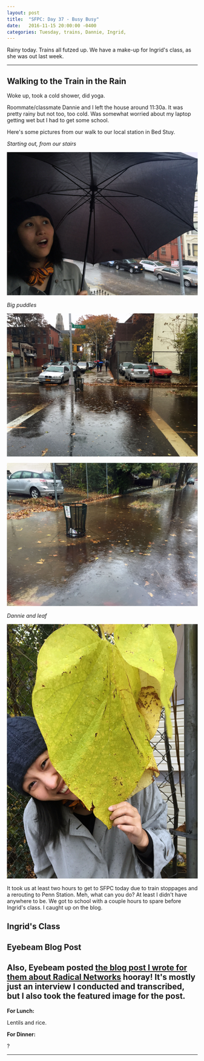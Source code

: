 ```yaml
---
layout: post
title:  "SFPC: Day 37 - Busy Busy"
date:   2016-11-15 20:00:00 -0400
categories: Tuesday, trains, Dannie, Ingrid,
---
```


Rainy today. Trains all futzed up. We have a make-up for Ingrid's class, as she was out last week.

-----

<h2>Walking to the Train in the Rain</h2>

Woke up, took a cold shower, did yoga.

Roommate/classmate Dannie and I left the house around 11:30a. It was pretty rainy but not too, too cold. Was somewhat worried about my laptop getting wet but I had to get some school.

Here's some pictures from our walk to our local station in Bed Stuy.

*Starting out, from our stairs*

![Dannie and leaf](/images/IMG_5657.jpg)  

*Big puddles*

![Big puddle](/images/IMG_5660.jpg)  

![Big puddle](/images/IMG_5661.jpg)  

*Dannie and leaf*

![Dannie and leaf](/images/IMG_5665.jpg)  

It took us at least two hours to get to SFPC today due to train stoppages and a rerouting to Penn Station. Meh, what can you do? At least I didn't have anywhere to be. We got to school with a couple hours to spare before Ingrid's class. I caught up on the blog.

<h2>Ingrid's Class</h2>


<h2>Eyebeam Blog Post</h2>

Also, Eyebeam posted [the blog post I wrote for them about Radical Networks](http://eyebeam.org/stopwork/making-networks-radical/) hooray! It's mostly just an interview I conducted and transcribed, but I also took the featured image for the post.
-----

**For Lunch:**

Lentils and rice.

**For Dinner:**

?

-----
